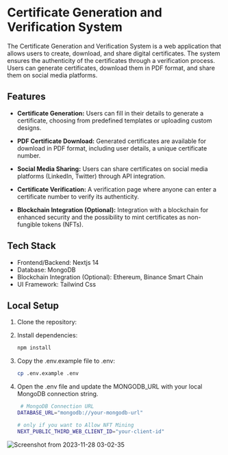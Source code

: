 # Certificate Generation and Verification System

The Certificate Generation and Verification System is a web application that allows users to create, download, and share digital certificates. The system ensures the authenticity of the certificates through a verification process. Users can generate certificates, download them in PDF format, and share them on social media platforms.



## Features

- **Certificate Generation:** Users can fill in their details to generate a certificate, choosing from predefined templates or uploading custom designs.

- **PDF Certificate Download:** Generated certificates are available for download in PDF format, including user details, a unique certificate number.

- **Social Media Sharing:** Users can share certificates on social media platforms (LinkedIn, Twitter) through API integration.

- **Certificate Verification:** A verification page where anyone can enter a certificate number to verify its authenticity.

- **Blockchain Integration (Optional):** Integration with a blockchain for enhanced security and the possibility to mint certificates as non-fungible tokens (NFTs).

## Tech Stack

- Frontend/Backend: Nextjs 14
- Database: MongoDB
- Blockchain Integration (Optional): Ethereum, Binance Smart Chain
- UI Framework: Tailwind Css

## Local Setup

1. Clone the repository:
2. Install dependencies:
   ```bash
   npm install
   ```
3. Copy the .env.example file to .env:
   ```bash
   cp .env.example .env
   ```
4. Open the .env file and update the MONGODB_URL with your local MongoDB connection string.

   ```bash
    # MongoDB Connection URL
   DATABASE_URL="mongodb://your-mongodb-url"

   # only if you want to Allow NFT Mining
   NEXT_PUBLIC_THIRD_WEB_CLIENT_ID="your-client-id"
   ```
   
![Screenshot from 2023-11-28 03-02-35](https://github.com/abhithory/auth-certficates/assets/76877003/a8cfdfe9-3cb0-4993-a498-cce0c7f9fd80)


